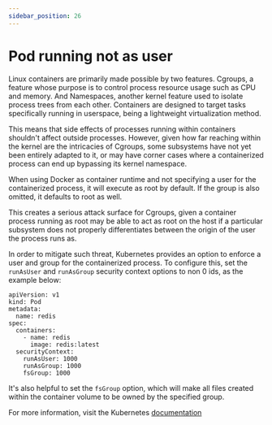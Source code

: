 ```yaml
---
sidebar_position: 26
---
```


# Pod running not as user

Linux containers are primarily made possible by two features. Cgroups, a
feature whose purpose is to control process resource usage such as CPU
and memory. And Namespaces, another kernel feature used to isolate
process trees from each other. Containers are designed to target tasks
specifically running in userspace, being a lightweight virtualization
method.

This means that side effects of processes running within containers
shouldn't affect outside processes. However, given how far reaching
within the kernel are the intricacies of Cgroups, some subsystems have
not yet been entirely adapted to it, or may have corner cases where a
containerized process can end up bypassing its kernel namespace.

When using Docker as container runtime and not specifying a user for the
containerized process, it will execute as root by default. If the group
is also omitted, it defaults to root as well.

This creates a serious attack surface for Cgroups, given a container
process running as root may be able to act as root on the host if a
particular subsystem does not properly differentiates between the origin
of the user the process runs as.

In order to mitigate such threat, Kubernetes provides an option to
enforce a user and group for the containerized process. To configure
this, set the `runAsUser` and `runAsGroup` security context options to
non 0 ids, as the example below:

```
apiVersion: v1
kind: Pod
metadata:
  name: redis
spec:
  containers:
    - name: redis
      image: redis:latest
  securityContext:
    runAsUser: 1000
    runAsGroup: 1000
    fsGroup: 1000
```

It's also helpful to set the `fsGroup` option, which will make all files
created within the container volume to be owned by the specified group.

For more information, visit the Kubernetes
[documentation](https://kubernetes.io/docs/tasks/configure-pod-container/security-context#set-the-security-context-for-a-pod)
